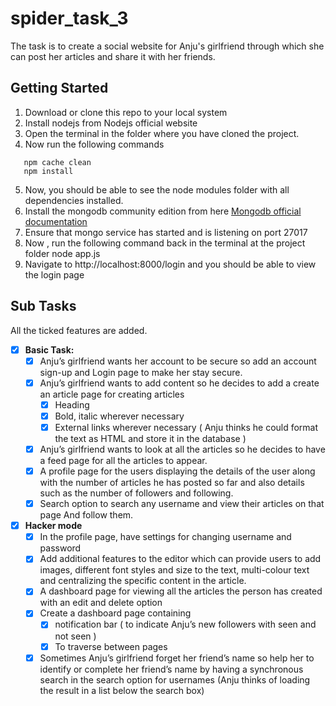 # spider_task_3
The task is to create a social website for Anju's girlfriend through which she can post her articles and share it with her friends.
## Getting Started
1. Download or clone this repo to your local system
2. Install nodejs from Nodejs official website
3. Open the terminal in the folder where you have cloned the project.
4. Now run the following commands
```
   npm cache clean
   npm install
```
5. Now, you should be able to see the node modules folder with all dependencies installed.
6. Install the mongodb community edition from here [Mongodb official documentation](https://docs.mongodb.com/manual/administration/install-community/)
7. Ensure that mongo service has started and is listening on port 27017
8. Now , run the following command back in the terminal at the project folder node app.js
9. Navigate to http://localhost:8000/login and you should be able to view the login page
## Sub Tasks
All the ticked features are added.
- [x] **Basic Task:**
    - [x] Anju’s girlfriend wants her account to be secure so add an account sign-up
    and Login page to make her stay secure.
    - [x] Anju’s girlfriend wants to add content so he decides to add a create an article
    page for creating articles
        - [x] Heading
        - [x] Bold, italic wherever necessary
        - [x] External links wherever necessary
    ( Anju thinks he could format the text as HTML and store it in the database )
    - [x] Anju’s girlfriend wants to look at all the articles so he decides to have a feed
    page for all the articles to appear.
    - [x] A profile page for the users displaying the details of the user along with the
    number of articles he has posted so far and also details such as the number
    of followers and following.
    - [x] Search option to search any username and view their articles on that page
    And follow them.

- [x] **Hacker mode**
    - [x] In the profile page, have settings for changing username and password
    - [x] Add additional features to the editor which can provide users to add images,
    different font styles and size to the text, multi-colour text and centralizing the
    specific content in the article.
    - [x] A dashboard page for viewing all the articles the person has created with an
    edit and delete option
    - [x] Create a dashboard page containing
        - [x] notification bar ( to indicate Anju’s new followers with seen and not
    seen )
        - [x] To traverse between pages
    - [x] Sometimes Anju’s girlfriend forget her friend’s name so help her to identify or
    complete her friend’s name by having a synchronous search in the search
    option for usernames (Anju thinks of loading the result in a list below the
    search box)